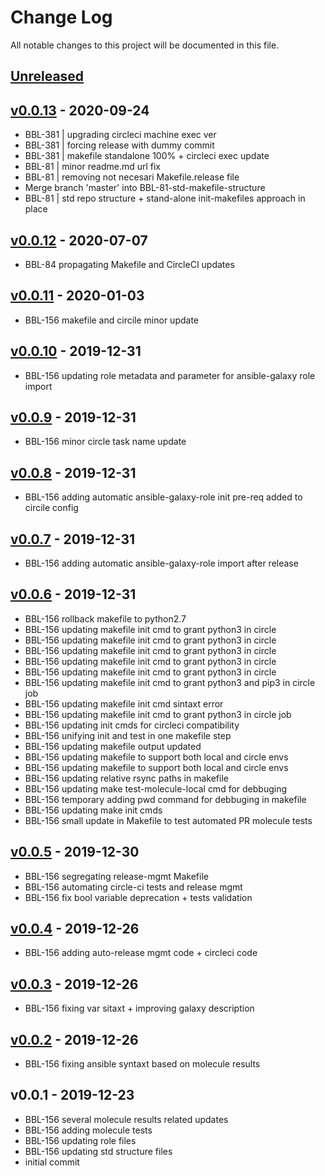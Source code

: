 # Change Log

All notable changes to this project will be documented in this file.

<a name="unreleased"></a>
## [Unreleased]



<a name="v0.0.13"></a>
## [v0.0.13] - 2020-09-24

- BBL-381 | upgrading circleci machine exec ver
- BBL-381 | forcing release with dummy commit
- BBL-381 | makefile standalone 100% + circleci exec update
- BBL-81 | minor readme.md url fix
- BBL-81 | removing not necesari Makefile.release file
- Merge branch 'master' into BBL-81-std-makefile-structure
- BBL-81 | std repo structure + stand-alone init-makefiles approach in place


<a name="v0.0.12"></a>
## [v0.0.12] - 2020-07-07

- BBL-84 propagating Makefile and CircleCI updates


<a name="v0.0.11"></a>
## [v0.0.11] - 2020-01-03

- BBL-156 makefile and circile minor update


<a name="v0.0.10"></a>
## [v0.0.10] - 2019-12-31

- BBL-156 updating role metadata and parameter for ansible-galaxy role import


<a name="v0.0.9"></a>
## [v0.0.9] - 2019-12-31

- BBL-156 minor circle task name update


<a name="v0.0.8"></a>
## [v0.0.8] - 2019-12-31

- BBL-156 adding automatic ansible-galaxy-role init pre-req added to circile config


<a name="v0.0.7"></a>
## [v0.0.7] - 2019-12-31

- BBL-156 adding automatic ansible-galaxy-role import after release


<a name="v0.0.6"></a>
## [v0.0.6] - 2019-12-31

- BBL-156 rollback makefile to python2.7
- BBL-156 updating makefile init cmd to grant python3 in circle
- BBL-156 updating makefile init cmd to grant python3 in circle
- BBL-156 updating makefile init cmd to grant python3 in circle
- BBL-156 updating makefile init cmd to grant python3 in circle
- BBL-156 updating makefile init cmd to grant python3 in circle
- BBL-156 updating makefile init cmd to grant python3 and pip3 in circle job
- BBL-156 updating makefile init cmd sintaxt error
- BBL-156 updating makefile init cmd to grant python3 in circle job
- BBL-156 updating init cmds for circleci compatibility
- BBL-156 unifying init and test in one makefile step
- BBL-156 updating makefile output updated
- BBL-156 updating makefile to support both local and circle envs
- BBL-156 updating makefile to support both local and circle envs
- BBL-156 updating relative rsync paths in makefile
- BBL-156 updating make test-molecule-local cmd for debbuging
- BBL-156 temporary adding pwd command for debbuging in makefile
- BBL-156 updating make init cmds
- BBL-156 small update in Makefile to test automated PR molecule tests


<a name="v0.0.5"></a>
## [v0.0.5] - 2019-12-30

- BBL-156 segregating release-mgmt Makefile
- BBL-156 automating circle-ci tests and release mgmt
- BBL-156 fix bool variable deprecation + tests validation


<a name="v0.0.4"></a>
## [v0.0.4] - 2019-12-26

- BBL-156 adding auto-release mgmt code + circleci code


<a name="v0.0.3"></a>
## [v0.0.3] - 2019-12-26

- BBL-156 fixing var sitaxt + improving galaxy description


<a name="v0.0.2"></a>
## [v0.0.2] - 2019-12-26

- BBL-156 fixing ansible syntaxt based on molecule results


<a name="v0.0.1"></a>
## v0.0.1 - 2019-12-23

- BBL-156 several molecule results related updates
- BBL-156 adding molecule tests
- BBL-156 updating role files
- BBL-156 updating std structure files
- initial commit


[Unreleased]: https://github.com/binbashar/ansible-role-users/compare/v0.0.13...HEAD
[v0.0.13]: https://github.com/binbashar/ansible-role-users/compare/v0.0.12...v0.0.13
[v0.0.12]: https://github.com/binbashar/ansible-role-users/compare/v0.0.11...v0.0.12
[v0.0.11]: https://github.com/binbashar/ansible-role-users/compare/v0.0.10...v0.0.11
[v0.0.10]: https://github.com/binbashar/ansible-role-users/compare/v0.0.9...v0.0.10
[v0.0.9]: https://github.com/binbashar/ansible-role-users/compare/v0.0.8...v0.0.9
[v0.0.8]: https://github.com/binbashar/ansible-role-users/compare/v0.0.7...v0.0.8
[v0.0.7]: https://github.com/binbashar/ansible-role-users/compare/v0.0.6...v0.0.7
[v0.0.6]: https://github.com/binbashar/ansible-role-users/compare/v0.0.5...v0.0.6
[v0.0.5]: https://github.com/binbashar/ansible-role-users/compare/v0.0.4...v0.0.5
[v0.0.4]: https://github.com/binbashar/ansible-role-users/compare/v0.0.3...v0.0.4
[v0.0.3]: https://github.com/binbashar/ansible-role-users/compare/v0.0.2...v0.0.3
[v0.0.2]: https://github.com/binbashar/ansible-role-users/compare/v0.0.1...v0.0.2
